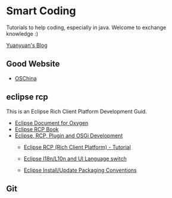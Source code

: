 # Smart Coding
Tutorials to help coding, especially in java. Welcome to exchange knowledge :)

[Yuanyuan's Blog](https://my.oschina.net/liuyuanyuangogo)


## Good Website
* [OSChina](https://my.oschina.net/)


## eclipse rcp
This is an Eclipse Rich Client Platform Development Guid.

* [Eclipse Document for Oxygen](https://help.eclipse.org/oxygen/index.jsp)
* [Eclipse RCP Book](https://wiki.eclipse.org/Rich_Client_Platform/Book)
* [Eclipse, RCP, Plugin and OSGi Development](http://www.vogella.com/tutorials/eclipse.html)
  * [Eclipse RCP (Rich Client Platform) - Tutorial](http://www.vogella.com/tutorials/EclipseRCP/article.html)
  * [Eclipse I18n/L10n and UI Language switch](http://www.vogella.com/tutorials/EclipseInternationalization/article.html)
  
  
  * [Eclipse Install/Update Packaging Conventions](https://www.eclipse.org/equinox/p2/repository_packaging.html)
 

## Git


  

